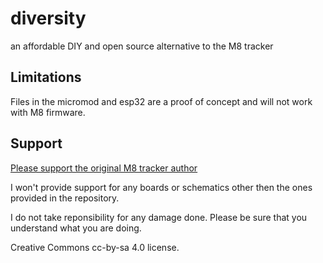 # diversity
an affordable DIY and open source alternative to the M8 tracker

## Limitations

Files in the micromod and esp32 are a proof of concept and will not work with M8 firmware. 

## Support

[Please support the original M8 tracker author](https://www.patreon.com/trash80)

I won't provide support for any boards or schematics other then the ones provided in the repository.

I do not take reponsibility for any damage done. Please be sure that you understand what you are doing.

Creative Commons cc-by-sa 4.0 license.
